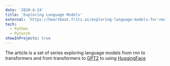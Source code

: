 ```yaml
---
date: '2020-6-24'
title: 'Exploring Language Models'
external: 'https://heartbeat.fritz.ai/exploring-language-models-for-neural-machine-translation-part-one-from-rnn-to-transformers-3e53b7d8a01f'
tech:
  - Python
  - Pytorch
showInProjects: true
---
```


The article is a set of series exploring language models from rnn to transformers and from transformers to <a href='https://heartbeat.fritz.ai/exploring-language-models-for-neural-machine-translation-part-two-from-transformers-to-gpt-2-7f045c95dc1e'>GPT2</a> to using <a href='https://heartbeat.fritz.ai/exploring-language-models-for-neural-machine-translation-part-3-generating-text-with-hugging-b0c6b1c1dbc8'>HuggingFace</a>

